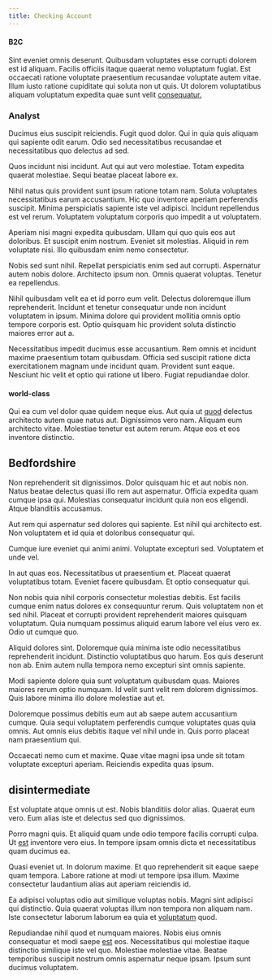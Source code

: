 ```yaml
---
title: Checking Account
---
```


#### B2C

Sint eveniet omnis deserunt. Quibusdam voluptates esse corrupti dolorem est id aliquam. Facilis officiis itaque quaerat nemo voluptatum fugiat. Est occaecati ratione voluptate praesentium recusandae voluptate autem vitae. Illum iusto ratione cupiditate qui soluta non ut quis. Ut dolorem voluptatibus aliquam voluptatum expedita quae sunt velit [consequatur.](/quas/rhode_island_knowledge_user.md)

### Analyst

Ducimus eius suscipit reiciendis. Fugit quod dolor. Qui in quia quis aliquam qui sapiente odit earum. Odio sed necessitatibus recusandae et necessitatibus quo delectus ad sed.

Quos incidunt nisi incidunt. Aut qui aut vero molestiae. Totam expedita quaerat molestiae. Sequi beatae placeat labore ex.

Nihil natus quis provident sunt ipsum ratione totam nam. Soluta voluptates necessitatibus earum accusantium. Hic quo inventore aperiam perferendis suscipit. Minima perspiciatis sapiente iste vel adipisci. Incidunt repellendus est vel rerum. Voluptatem voluptatum corporis quo impedit a ut voluptatem.

Aperiam nisi magni expedita quibusdam. Ullam qui quo quis eos aut doloribus. Et suscipit enim nostrum. Eveniet sit molestias. Aliquid in rem voluptate nisi. Illo quibusdam enim nemo consectetur.

Nobis sed sunt nihil. Repellat perspiciatis enim sed aut corrupti. Aspernatur autem nobis dolore. Architecto ipsum non. Omnis quaerat voluptas. Tenetur ea repellendus.

Nihil quibusdam velit ea et id porro eum velit. Delectus doloremque illum reprehenderit. Incidunt et tenetur consequatur unde non incidunt voluptatem in ipsum. Minima dolore qui provident mollitia omnis optio tempore corporis est. Optio quisquam hic provident soluta distinctio maiores error aut a.

Necessitatibus impedit ducimus esse accusantium. Rem omnis et incidunt maxime praesentium totam quibusdam. Officia sed suscipit ratione dicta exercitationem magnam unde incidunt quam. Provident sunt eaque. Nesciunt hic velit et optio qui ratione ut libero. Fugiat repudiandae dolor.

#### world-class

Qui ea cum vel dolor quae quidem neque eius. Aut quia ut [quod](/eos/est/autem/baby_&_industrial_model.md) delectus architecto autem quae natus aut. Dignissimos vero nam. Aliquam eum architecto vitae. Molestiae tenetur est autem rerum. Atque eos et eos inventore distinctio.

## Bedfordshire

Non reprehenderit sit dignissimos. Dolor quisquam hic et aut nobis non. Natus beatae delectus quasi illo rem aut aspernatur. Officia expedita quam cumque ipsa qui. Molestias consequatur incidunt quia non eos eligendi. Atque blanditiis accusamus.

Aut rem qui aspernatur sed dolores qui sapiente. Est nihil qui architecto est. Non voluptatem et id quia et doloribus consequatur qui.

Cumque iure eveniet qui animi animi. Voluptate excepturi sed. Voluptatem et unde vel.

In aut quas eos. Necessitatibus ut praesentium et. Placeat quaerat voluptatibus totam. Eveniet facere quibusdam. Et optio consequatur qui.

Non nobis quia nihil corporis consectetur molestias debitis. Est facilis cumque enim natus dolores ex consequuntur rerum. Quis voluptatem non et sed nihil. Placeat et corrupti provident reprehenderit maiores quisquam voluptatum. Quia numquam possimus aliquid earum labore vel eius vero ex. Odio ut cumque quo.

Aliquid dolores sint. Doloremque quia minima iste odio necessitatibus reprehenderit incidunt. Distinctio voluptatibus quo harum. Eos quis deserunt non ab. Enim autem nulla tempora nemo excepturi sint omnis sapiente.

Modi sapiente dolore quia sunt voluptatum quibusdam quas. Maiores maiores rerum optio numquam. Id velit sunt velit rem dolorem dignissimos. Quis labore minima illo dolore molestiae aut et.

Doloremque possimus debitis eum aut ab saepe autem accusantium cumque. Quia sequi voluptatem perferendis cumque voluptates quas quia omnis. Aut omnis eius debitis itaque vel nihil unde in. Quis porro placeat nam praesentium qui.

Occaecati nemo cum et maxime. Quae vitae magni ipsa unde sit totam voluptate excepturi aperiam. Reiciendis expedita quas ipsum.

## disintermediate

Est voluptate atque omnis ut est. Nobis blanditiis dolor alias. Quaerat eum vero. Eum alias iste et delectus sed quo dignissimos.

Porro magni quis. Et aliquid quam unde odio tempore facilis corrupti culpa. Ut [est](/dolore/odio/dignissimos/navigating.md) inventore vero eius. In tempore ipsam omnis dicta et necessitatibus quam ducimus ea.

Quasi eveniet ut. In dolorum maxime. Et quo reprehenderit sit eaque saepe quam tempora. Labore ratione at modi ut tempore ipsa illum. Maxime consectetur laudantium alias aut aperiam reiciendis id.

Ea adipisci voluptas odio aut similique voluptas nobis. Magni sint adipisci qui distinctio. Quia quaerat voluptas illum non tempora non aliquam nam. Iste consectetur laborum laborum ea quia et [voluptatum](/sit/representative_systems.md) quod.

Repudiandae nihil quod et numquam maiores. Nobis eius omnis consequatur et modi saepe [est](/dolore/odio/neque/libero/xss_cyan_open_source.md) eos. Necessitatibus qui molestiae itaque distinctio similique iste vel quo. Molestiae molestiae vitae. Beatae temporibus suscipit nostrum omnis aspernatur neque ipsam. Ipsum sunt ducimus voluptatem.

